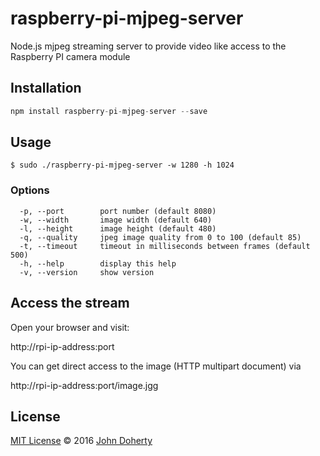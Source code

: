# raspberry-pi-mjpeg-server

Node.js mjpeg streaming server to provide video like access to the Raspberry PI camera module

## Installation

```js
npm install raspberry-pi-mjpeg-server --save
```

## Usage

```
$ sudo ./raspberry-pi-mjpeg-server -w 1280 -h 1024
```

### Options

```
  -p, --port        port number (default 8080)
  -w, --width       image width (default 640)
  -l, --height      image height (default 480)
  -q, --quality     jpeg image quality from 0 to 100 (default 85)
  -t, --timeout     timeout in milliseconds between frames (default 500)
  -h, --help        display this help
  -v, --version     show version
```

## Access the stream

Open your browser and visit:

  http://rpi-ip-address:port

You can get direct access to the image (HTTP multipart document) via 

  http://rpi-ip-address:port/image.jgg

## License

[MIT License](LICENSE) &copy; 2016 [John Doherty](https://courseof.life/johndoherty)